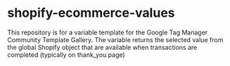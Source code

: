 # shopify-ecommerce-values
This repository is for a variable template for the Google Tag Manager Community Template Gallery.  The variable returns the selected value from the global Shopify object that are available when transactions are completed (typically on thank_you page)
